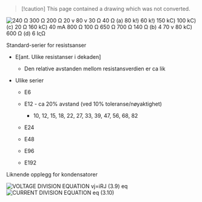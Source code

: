 > [!caution] This page contained a drawing which was not converted.   

![240 Ω 300 Ω 200 Ω 20 v 80 v 30 Ω 40 Ω (a) 80 k!) 60 k!) 150 kC) 100 kC) (c) 20 Ω 160 kC) 40 mA 800 Ω 100 Ω 650 Ω 700 Ω 140 Ω (b) 4 70 v 80 kC) 600 Ω (d) 6 ΙςΩ ](Exported%20image%2020240415112105-0.jpeg)

Standard-serier for resistsanser

- E[ant. Ulike resistanser i dekaden]
    
    - Den relative avstanden mellom resistansverdien er ca lik
- Ulike serier
    
    - E6
    - E12 - ca 20% avstand (ved 10% toleranse/nøyaktighet)
        
        - 10, 12, 15, 18, 22, 27, 33, 39, 47, 56, 68, 82
    - E24
    - E48
    - E96
    - E192

Liknende opplegg for kondensatorer

![VOLTAGE DIVISION EQUATION vj=iRJ (3.9) eq ](Exported%20image%2020240415112105-1.jpeg) ![CURRENT DIVISION EQUATION eq (3.10) ](Exported%20image%2020240415112105-2.jpeg)